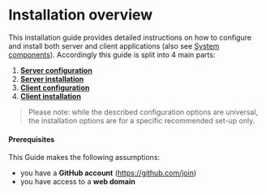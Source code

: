 # Installation overview

This installation guide provides detailed instructions on how to configure and install both server and client applications (also see [System components](/components.md)). Accordingly this guide is split into 4 main parts:

1. **[Server configuration](server-config/server-config.md)**
2. **[Server installation](server-installation/server-installation.md)**
3. **[Client configuration](client-config/client-config.md)**
4. **[Client installation](client-installation/client-installation.md)**

> Please note: while the described configuration options are universal, the installation options are for a specific recommended set-up only.

#### Prerequisites

This Guide makes the following assumptions:
- you have a **GitHub account** (https://github.com/join)
- you have access to a **web domain**